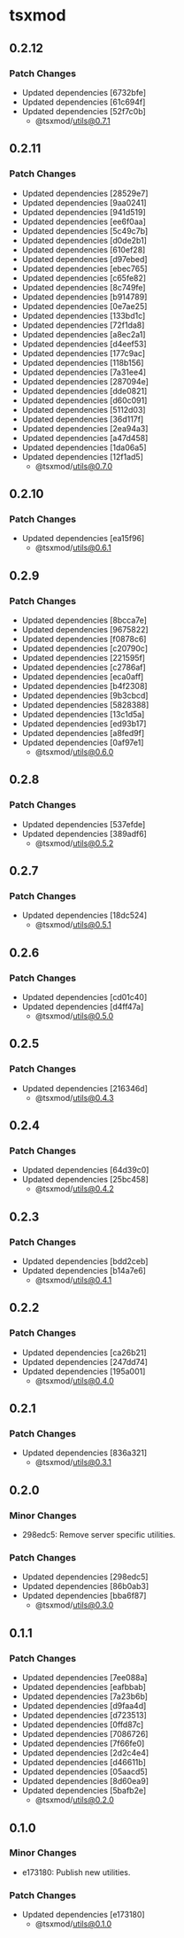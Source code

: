 # tsxmod

## 0.2.12

### Patch Changes

- Updated dependencies [6732bfe]
- Updated dependencies [61c694f]
- Updated dependencies [52f7c0b]
  - @tsxmod/utils@0.7.1

## 0.2.11

### Patch Changes

- Updated dependencies [28529e7]
- Updated dependencies [9aa0241]
- Updated dependencies [941d519]
- Updated dependencies [ee6f0aa]
- Updated dependencies [5c49c7b]
- Updated dependencies [d0de2b1]
- Updated dependencies [610ef28]
- Updated dependencies [d97ebed]
- Updated dependencies [ebec765]
- Updated dependencies [c65fe82]
- Updated dependencies [8c749fe]
- Updated dependencies [b914789]
- Updated dependencies [0e7ae25]
- Updated dependencies [133bd1c]
- Updated dependencies [72f1da8]
- Updated dependencies [a8ec2a1]
- Updated dependencies [d4eef53]
- Updated dependencies [177c9ac]
- Updated dependencies [118b156]
- Updated dependencies [7a31ee4]
- Updated dependencies [287094e]
- Updated dependencies [dde0821]
- Updated dependencies [d60c091]
- Updated dependencies [5112d03]
- Updated dependencies [36d117f]
- Updated dependencies [2ea94a3]
- Updated dependencies [a47d458]
- Updated dependencies [1da06a5]
- Updated dependencies [12f1ad5]
  - @tsxmod/utils@0.7.0

## 0.2.10

### Patch Changes

- Updated dependencies [ea15f96]
  - @tsxmod/utils@0.6.1

## 0.2.9

### Patch Changes

- Updated dependencies [8bcca7e]
- Updated dependencies [9675822]
- Updated dependencies [f0878c6]
- Updated dependencies [c20790c]
- Updated dependencies [221595f]
- Updated dependencies [c2786af]
- Updated dependencies [eca0aff]
- Updated dependencies [b4f2308]
- Updated dependencies [9b3cbcd]
- Updated dependencies [5828388]
- Updated dependencies [13c1d5a]
- Updated dependencies [ed93b17]
- Updated dependencies [a8fed9f]
- Updated dependencies [0af97e1]
  - @tsxmod/utils@0.6.0

## 0.2.8

### Patch Changes

- Updated dependencies [537efde]
- Updated dependencies [389adf6]
  - @tsxmod/utils@0.5.2

## 0.2.7

### Patch Changes

- Updated dependencies [18dc524]
  - @tsxmod/utils@0.5.1

## 0.2.6

### Patch Changes

- Updated dependencies [cd01c40]
- Updated dependencies [d4ff47a]
  - @tsxmod/utils@0.5.0

## 0.2.5

### Patch Changes

- Updated dependencies [216346d]
  - @tsxmod/utils@0.4.3

## 0.2.4

### Patch Changes

- Updated dependencies [64d39c0]
- Updated dependencies [25bc458]
  - @tsxmod/utils@0.4.2

## 0.2.3

### Patch Changes

- Updated dependencies [bdd2ceb]
- Updated dependencies [b14a7e6]
  - @tsxmod/utils@0.4.1

## 0.2.2

### Patch Changes

- Updated dependencies [ca26b21]
- Updated dependencies [247dd74]
- Updated dependencies [195a001]
  - @tsxmod/utils@0.4.0

## 0.2.1

### Patch Changes

- Updated dependencies [836a321]
  - @tsxmod/utils@0.3.1

## 0.2.0

### Minor Changes

- 298edc5: Remove server specific utilities.

### Patch Changes

- Updated dependencies [298edc5]
- Updated dependencies [86b0ab3]
- Updated dependencies [bba6f87]
  - @tsxmod/utils@0.3.0

## 0.1.1

### Patch Changes

- Updated dependencies [7ee088a]
- Updated dependencies [eafbbab]
- Updated dependencies [7a23b6b]
- Updated dependencies [d9faa4d]
- Updated dependencies [d723513]
- Updated dependencies [0ffd87c]
- Updated dependencies [7086726]
- Updated dependencies [7f66fe0]
- Updated dependencies [2d2c4e4]
- Updated dependencies [d46611b]
- Updated dependencies [05aacd5]
- Updated dependencies [8d60ea9]
- Updated dependencies [5bafb2e]
  - @tsxmod/utils@0.2.0

## 0.1.0

### Minor Changes

- e173180: Publish new utilities.

### Patch Changes

- Updated dependencies [e173180]
  - @tsxmod/utils@0.1.0
